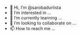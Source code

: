 - 👋 Hi, I’m @sarobadurlista
- 👀 I’m interested in ...
- 🌱 I’m currently learning ...
- 💞️ I’m looking to collaborate on ...
- 📫 How to reach me ...

<!---
sarobadurlista/sarobadurlista is a ✨ special ✨ repository because its `README.md` (this file) appears on your GitHub profile.
You can click the Preview link to take a look at your changes.
--->
